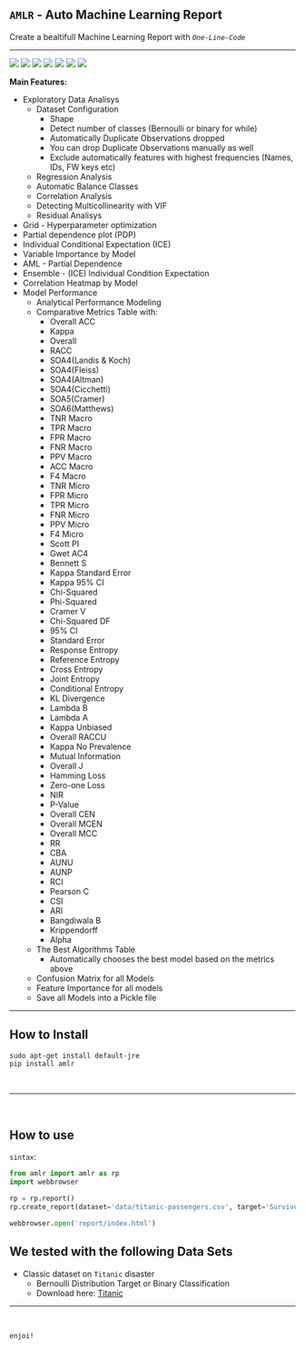 ## `AMLR` - Auto Machine Learning Report

Create a bealtifull Machine Learning Report with *`One-Line-Code`*

<hr>

![](https://img.shields.io/badge/pypi-0.3.4-blue) ![](https://img.shields.io/badge/python-4.7|4.8|4.9-lightblue) ![](https://img.shields.io/badge/Licence-MIT-lightgray) ![](https://img.shields.io/badge/status-Release-darkgreen) ![](https://img.shields.io/badge/pipeline-passed-green) ![](https://img.shields.io/badge/testing-passing-green) ![](https://img.shields.io/badge/H4O-Java-brown)


**Main Features:**

- Exploratory Data Analisys
    - Dataset Configuration
        - Shape
        - Detect number of classes (Bernoulli or binary for while)
        - Automatically Duplicate Observations dropped
        - You can drop  Duplicate Observations  manually as well
        - Exclude automatically features with highest frequencies (Names, IDs, FW keys etc)
    - Regression Analysis
    - Automatic Balance Classes
    - Correlation Analysis
    - Detecting Multicollinearity with VIF
    - Residual Analisys
- Grid - Hyperparameter optimization
- Partial dependence plot (PDP) 
- Individual Conditional Expectation (ICE)
- Variable Importance by Model
- AML - Partial Dependence
- Ensemble - (ICE) Individual Condition Expectation
- Correlation Heatmap by Model
- Model Performance
    - Analytical Performance Modeling
    - Comparative Metrics Table with:
        - Overall ACC	
        - Kappa	
        - Overall 
        - RACC	
        - SOA4(Landis & Koch)	
        - SOA4(Fleiss)	
        - SOA4(Altman)	
        - SOA4(Cicchetti)	
        - SOA5(Cramer)	
        - SOA6(Matthews)	
        - TNR Macro	
        - TPR Macro	
        - FPR Macro	
        - FNR Macro	
        - PPV Macro	
        - ACC Macro	
        - F4 Macro	
        - TNR Micro	
        - FPR Micro	
        - TPR Micro	
        - FNR Micro	
        - PPV Micro	
        - F4 Micro	
        - Scott PI	
        - Gwet AC4	
        - Bennett S	
        - Kappa Standard Error	
        - Kappa 95% CI	
        - Chi-Squared	
        - Phi-Squared	
        - Cramer V	
        - Chi-Squared DF	
        - 95% CI	
        - Standard Error	
        - Response Entropy	
        - Reference Entropy	
        - Cross Entropy	
        - Joint Entropy	
        - Conditional Entropy	
        - KL Divergence	
        - Lambda B	
        - Lambda A	
        - Kappa Unbiased	
        - Overall RACCU	
        - Kappa No Prevalence	
        - Mutual Information	
        - Overall J	
        - Hamming Loss	
        - Zero-one Loss	
        - NIR	
        - P-Value	
        - Overall CEN	
        - Overall MCEN	
        - Overall MCC	
        - RR	
        - CBA	
        - AUNU	
        - AUNP	
        - RCI	
        - Pearson C	
        - CSI	
        - ARI	
        - Bangdiwala B	
        - Krippendorff 
        - Alpha
    - The Best Algorithms Table
        - Automatically chooses the best model based on the metrics above
    - Confusion Matrix for all Models
    - Feature Importance for all models
    - Save all Models into a Pickle file


<hr>

## How to Install

```shell
sudo apt-get install default-jre
pip install amlr
```

<BR>
<hr>
<BR>

## How to use

`sintax`:
```python
from amlr import amlr as rp
import webbrowser

rp = rp.report()
rp.create_report(dataset='data/titanic-passengers.csv', target='Survived')

webbrowser.open('report/index.html')
```

## We tested with the following Data Sets

- Classic dataset on `Titanic` disaster
    - Bernoulli Distribution Target or Binary Classification
    - Download here: [Titanic](https://public.opendatasoft.com/explore/dataset/titanic-passengers/table/)

<hr>
<BR>

`enjoi!`
